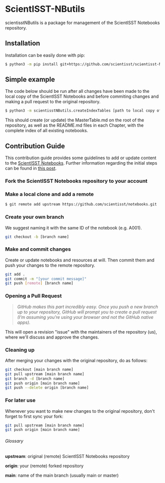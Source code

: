 # ScientISST-NButils
scientisstNButils is a package for management of the ScientISST Notebooks repository. 


## Installation
Installation can be easily done with pip:

```bash
$ python3 -m pip install git+https://github.com/scientisst/scientisst-NButils.git
```

## Simple example

The code below should be run after all changes have been made to the local copy of the ScientISST Notebooks and before commiting changes and making a pull request to the original repository.

```bash
$ python3 -m scientisstNButils.createIndexTables [path to local copy of the ScientISST Notebooks repository]
```

This should create (or update) the MasterTable.md on the root of the repository, as well as the README.md files in each Chapter, with the complete index of all existing notebooks. 

## Contribution Guide
This contribution guide provides some guidelines to add or update content to the [ScientISST Notebooks](https://github.com/scientisst/notebooks.git). Further information regarding the initial steps can be found in [this post](https://blog.scottlowe.org/2015/01/27/using-fork-branch-git-workflow/).

### Fork the ScientISST Notebooks repository to your account

### Make a local clone and add a remote

```bash
$ git remote add upstream https://github.com/scientisst/notebooks.git
```

### Create your own branch 
We suggest naming it with the same ID of the notebook (e.g. A001).

```bash
git checkout -b [branch name] 
```

### Make and commit changes
Create or update notebooks and resources at will. Then commit them and push your changes to the remote repository.

```bash
git add .
git commit -m "[your commit message]"
git push [remote] [branch name]
```

### Opening a Pull Request
> _GitHub makes this part incredibly easy. Once you push a new branch up to your repository, GitHub will prompt you to create a pull request (I’m assuming you’re using your browser and not the GitHub native apps)._

This will open a revision "issue" with the maintainers of the repository (us), where we'll discuss and approve the changes.

### Cleaning up
After merging your changes with the original repository, do as follows:

```bash
git checkout [main branch name] 
git pull upstream [main branch name] 
git branch -d [branch name]
git push origin [main branch name]
git push --delete origin [branch name]
```

### For later use
Whenever you want to make new changes to the original repository, don't forget to first sync your fork:

```bash
git pull upstream [main branch name]
git push origin [main branch name]
```

###### Glossary
**upstream**: original (remote) ScientISST Notebooks repository 

**origin**: your (remote) forked repository

**main**: name of the main branch (usually main or master)


